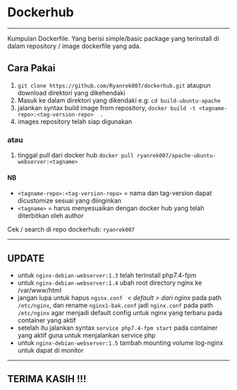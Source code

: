 # Dockerhub
----
Kumpulan Dockerfile. Yang berisi simple/basic package yang terinstall di dalam repository / image dockerfile yang ada.


## Cara Pakai
1. `git clone https://github.com/Ryanrek007/dockerhub.git` ataupun download direktori yang dikehendaki
2.  Masuk ke dalam direktori yang dikendaki e.g: `cd build-ubuntu-apache` 
3.  jalankan syntax build image from repository, `docker build -t <tagname-repo>:<tag-version-repo>  .`
4.  images repository telah siap digunakan

### atau
1. tinggal pull dari docker hub `docker pull ryanrek007/apache-ubuntu-webserver:<tagname>`


#### NB
 - `<tagname-repo>:<tag-version-repo>` = nama dan tag-version dapat dicustomize sesuai yang diinginkan
 - `<tagname>` = harus menyesuaikan dengan docker hub yang telah diterbitkan oleh author
  
 Cek /  search di repo dockerhub: `ryanrek007`

----
## UPDATE
 - untuk `nginx-debian-webserver:1.3` telah terinstall php7.4-fpm
 - untuk `nginx-debian-webserver:1.4` ubah root directory nginx ke /var/www/html
 - jangan lupa untuk hapus `nginx.conf ` _< default > dari nginx_ pada path `/etc/nginx`, dan rename `nginx1-bak.conf` jadi `nginx.conf` pada path `/etc/nginx` agar menjadi default config untuk nginx yang terbaru pada container yang aktif
 - setelah itu jalankan syntax `service php7.4-fpm start` pada container yang aktif guna untuk menjalankan service php
 - untuk `nginx-debian-webserver:1.5` tambah mounting volume log-nginx untuk dapat di monitor

----

## TERIMA KASIH !!!
